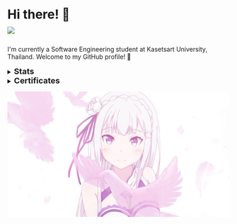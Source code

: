 # Hi there! 👋<br>![](https://komarev.com/ghpvc/?username=Jangsoodlor&color=ffba42)
I'm currently a Software Engineering student at Kasetsart University, Thailand. Welcome to my GitHub profile! 🚀

<details>
<summary>
  <font size = 4><b>Stats</b></font>
</summary><br>
<a href = "https://github.com/anuraghazra/github-readme-stats"><img src = "https://github-readme-stats.vercel.app/api/top-langs/?username=Jangsoodlor&theme=yeblu&langs_count=20"></a><br>
<a href = "https://github.com/DenverCoder1/github-readme-streak-stats"><img src = "https://streak-stats.demolab.com?user=Jangsoodlor&theme=yeblu&hide_border=true"></a>
</details>

<details>
  <summary>
    <font size=4><b>Certificates</b></font>
  </summary><br>
  <ul>
    <li>Intermediate level Microsoft Word Certificate by Thai Department of Skill Development, Ministry of Labour.</li>
    <li>Basic Cybersecurity Certificate by Thai Department of Skill Development, Ministry of Labour.</li>
    <li>HTML Course Certificate by Sololearn</li>
  </ul>
</details>

![emt](e.m.t.jpg)

<!-- ![](https://skillicons.dev/icons?i=python,cpp,html,css,md,vscode,ps) -->
